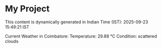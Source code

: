 # My Project

This content is dynamically generated in Indian Time (IST): 2025-09-23 15:49:21 IST


Current Weather in Coimbatore:
Temperature: 29.88 °C
Condition: scattered clouds

